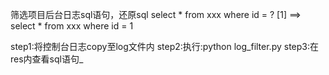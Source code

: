 筛选项目后台日志sql语句，还原sql
select * from xxx where id = ?
[1]
==>
select * from xxx where id = 1

step1:将控制台日志copy至log文件内
step2:执行:python log_filter.py
step3:在res内查看sql语句_ 